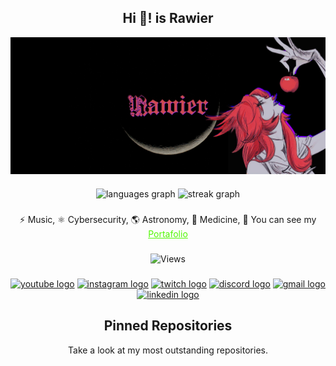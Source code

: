 <h2 align="center">Hi 👋! is Rawier</h2>
<p align="center"><center><a href="https://www.youtube.com/watch?v=a3HyVt4bDis" target="blank"><img align="center" src="src/p_rawier.jpg"/></a>

###

<div align="center">
  <img src="https://github-readme-stats.vercel.app/api/top-langs?username=rawierdt&locale=en&hide_title=false&layout=compact&card_width=320&langs_count=5&theme=dracula&hide_border=false" height="150" alt="languages graph"  />
  <img src="https://streak-stats.demolab.com?user=rawierdt&locale=en&mode=daily&theme=dracula&hide_border=false&border_radius=5&order=3" height="150" alt="streak graph"  />
</div>

###

<center>⚡ Music, ⚛️ Cybersecurity, 🌎 Astronomy, 🧪 Medicine, 💼 You can see my <a href="https://Rawier.vercel.app" target="blank" style="color:#52F704;">Portafolio</a> </center>

###

![Views](https://komarev.com/ghpvc/?username=Rawier&color=blueviolet)

###

<div align="center">
  <a href="https://www.youtube.com/@rawierdt"><img src="https://img.shields.io/static/v1?message=Youtube&logo=youtube&label=&color=FF0000&logoColor=white&labelColor=&style=for-the-badge" height="35" alt="youtube logo"  /></a>
  <a href="https://www.instagram.com/rawierdt"><img src="https://img.shields.io/static/v1?message=Instagram&logo=instagram&label=&color=E4405F&logoColor=white&labelColor=&style=for-the-badge" height="35" alt="instagram logo"  /></a>
  <a href="https://www.twitch.tv/nexdrak"><img src="https://img.shields.io/static/v1?message=Twitch&logo=twitch&label=&color=9146FF&logoColor=white&labelColor=&style=for-the-badge" height="35" alt="twitch logo"  /></a>
  <a href="https://discord.gg/b9A6UAKn"><img src="https://img.shields.io/static/v1?message=Discord&logo=discord&label=&color=7289DA&logoColor=white&labelColor=&style=for-the-badge" height="35" alt="discord logo"  /></a>
  <a href="mailto:rawierdt@gmail.com?Subject=DUDA%20_%20GENERAL"><img src="https://img.shields.io/static/v1?message=Gmail&logo=gmail&label=&color=D14836&logoColor=white&labelColor=&style=for-the-badge" height="35" alt="gmail logo"  /></a>
  <a href="https://www.linkedin.com/in/rawier/"><img src="https://img.shields.io/static/v1?message=LinkedIn&logo=linkedin&label=&color=0077B5&logoColor=white&labelColor=&style=for-the-badge" height="35" alt="linkedin logo"  /></a>
</div>

###

<h2 align="center">Pinned Repositories</h2>
<p align="center">Take a look at my most outstanding repositories.</p>
